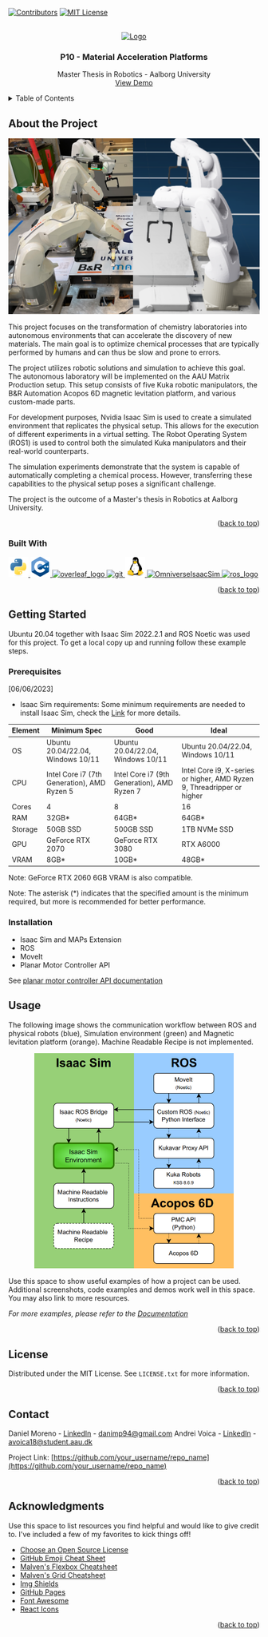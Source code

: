 
 
<!-- Improved compatibility of back to top link: See: https://github.com/othneildrew/Best-README-Template/pull/73 -->
<a name="P10-MAP"></a>
<!--
*** Thanks for checking out the Best-README-Template. If you have a suggestion
*** that would make this better, please fork the repo and create a pull request
*** or simply open an issue with the tag "enhancement".
*** Don't forget to give the project a star!
*** Thanks again! Now go create something AMAZING! :D
-->



<!-- PROJECT SHIELDS -->
<!--
*** I'm using markdown "reference style" links for readability.
*** Reference links are enclosed in brackets [ ] instead of parentheses ( ).
*** See the bottom of this document for the declaration of the reference variables
*** for contributors-url, forks-url, etc. This is an optional, concise syntax you may use.
*** https://www.markdownguide.org/basic-syntax/#reference-style-links
-->
[![Contributors][contributors-shield]][contributors-url]
[![MIT License][license-shield]][license-url]


<!-- PROJECT LOGO -->
<br />
<div align="center">
  <a href="https://github.com/AndreiVoica/P10-MAP/">
    <img src="images/logo.png" alt="Logo" width="80" height="80">
  </a>

  <h3 align="center">P10 - Material Acceleration Platforms</h3>

  <p align="center">
    Master Thesis in Robotics - Aalborg University
    <br />
    <a href="https://www.youtube.com/playlist?list=PLTbrI-WjdIEfSyzKvvQM6LQMU2solaiKI">View Demo</a>
    <br />
</div>

<!-- TABLE OF CONTENTS -->
<details>
  <summary>Table of Contents</summary>
  <ol>
    <li>
      <a href="#about-the-project">About The Project</a>
      <ul>
        <li><a href="#built-with">Built With</a></li>
      </ul>
    </li>
    <li>
      <a href="#getting-started">Getting Started</a>
      <ul>
        <li><a href="#prerequisites">Prerequisites</a></li>
        <li><a href="#installation">Installation</a></li>
      </ul>
    </li>
    <li><a href="#usage">Usage</a></li>
    <li><a href="#contributing">Contributing</a></li>
    <li><a href="#license">License</a></li>
    <li><a href="#contact">Contact</a></li>
    <li><a href="#acknowledgments">Acknowledgments</a></li>
  </ol>
</details>


<!-- ABOUT THE PROJECT -->
## About the Project

<p align="center">
<img src="/docs/imgs/Frontpage.png" alt="Frontpage" width="700">
</p>


This project focuses on the transformation of chemistry laboratories into autonomous environments that can accelerate the discovery of new materials. The main goal is to optimize chemical processes that are typically performed by humans and can thus be slow and prone to errors.

The project utilizes robotic solutions and simulation to achieve this goal. The autonomous laboratory will be implemented on the AAU Matrix Production setup. This setup consists of five Kuka robotic manipulators, the B&R Automation Acopos 6D magnetic levitation platform, and various custom-made parts.

For development purposes, Nvidia Isaac Sim is used to create a simulated environment that replicates the physical setup. This allows for the execution of different experiments in a virtual setting. The Robot Operating System (ROS1) is used to control both the simulated Kuka manipulators and their real-world counterparts.

The simulation experiments demonstrate that the system is capable of automatically completing a chemical process. However, transferring these capabilities to the physical setup poses a significant challenge.

The project is the outcome of a Master's thesis in Robotics at Aalborg University. 

<p align="right">(<a href="#readme-top">back to top</a>)</p>

### Built With

<p align="left"> 
 
<a href="https://www.python.org" target="_blank"> <img src="https://raw.githubusercontent.com/devicons/devicon/master/icons/python/python-original.svg" alt="python" width="40" height="40"/> </a> 
<a href="https://www.w3schools.com/cpp/" target="_blank"> <img src="https://raw.githubusercontent.com/devicons/devicon/master/icons/cplusplus/cplusplus-original.svg" alt="cplusplus" width="40" height="40"/> </a>
<a href="https://www.overleaf.com/"> <img src="https://images.ctfassets.net/nrgyaltdicpt/h9dpHuVys19B1sOAWvbP6/5f8d4c6d051f63e4ba450befd56f9189/ologo_square_colour_light_bg.svg" alt="overleaf_logo" width="40" height="40"> </a>
<a href="https://git-scm.com/" target="_blank"> <img src="https://www.vectorlogo.zone/logos/git-scm/git-scm-icon.svg" alt="git" width="40" height="40"/> </a> 
<a href="https://www.linux.org/" target="_blank"> <img src="https://raw.githubusercontent.com/devicons/devicon/master/icons/linux/linux-original.svg" alt="linux" width="40" height="40"/> </a> 
<a href="https://www.nvidia.com/en-us/omniverse/" target="_blank"> <img src="https://docs.omniverse.nvidia.com/con_connect/_images/renderer.png" alt="OmniverseIsaacSim" width="40" height="40"/> </a>
<a href="https://www.ros.org/"> <img src="https://upload.wikimedia.org/wikipedia/commons/b/bb/Ros_logo.svg" alt="ros_logo" height="36"> </a>

</p>
 
 
<p align="right">(<a href="#readme-top">back to top</a>)</p>



<!-- GETTING STARTED -->
## Getting Started

Ubuntu 20.04 together with Isaac Sim 2022.2.1 and ROS Noetic was used for this project.
To get a local copy up and running follow these example steps.

### Prerequisites
[06/06/2023]

* Isaac Sim requirements:
Some minimum requirements are needed to install Isaac Sim, check the [Link](https://docs.omniverse.nvidia.com/app_isaacsim/app_isaacsim/requirements.html) for more details.

| Element | Minimum Spec                       | Good            | Ideal                                               |
|---------|------------------------------------|----------------|-----------------------------------------------------|
| OS      | Ubuntu 20.04/22.04, Windows 10/11  | Ubuntu 20.04/22.04, Windows 10/11 | Ubuntu 20.04/22.04, Windows 10/11 |
| CPU     | Intel Core i7 (7th Generation), AMD Ryzen 5 | Intel Core i7 (9th Generation), AMD Ryzen 7 | Intel Core i9, X-series or higher, AMD Ryzen 9, Threadripper or higher |
| Cores   | 4                                  | 8              | 16                                                  |
| RAM     | 32GB*                              | 64GB*          | 64GB*                                               |
| Storage | 50GB SSD                           | 500GB SSD      | 1TB NVMe SSD                                        |
| GPU     | GeForce RTX 2070                   | GeForce RTX 3080| RTX A6000                                           |
| VRAM    | 8GB*                               | 10GB*          | 48GB*                                               |


Note: GeForce RTX 2060 6GB VRAM is also compatible.

Note: The asterisk (*) indicates that the specified amount is the minimum required, but more is recommended for better performance.


### Installation

* Isaac Sim and MAPs Extension
* ROS
* MoveIt
* Planar Motor Controller API

See [planar motor controller API documentation](/installation/planar_motor_control_API/README.md)


<!-- USAGE EXAMPLES -->
## Usage

The following image shows the communication workflow between ROS and physical robots (blue), Simulation environment
(green) and Magnetic levitation platform (orange). Machine Readable Recipe is not implemented.

<p align="center">
<img src="/docs/imgs/Workflow.drawio_v2.png" alt="Workflow Diagram" width="400">
</p>

Use this space to show useful examples of how a project can be used. Additional screenshots, code examples and demos work well in this space. You may also link to more resources.

_For more examples, please refer to the [Documentation](https://example.com)_

<p align="right">(<a href="#readme-top">back to top</a>)</p>



<!-- CONTRIBUTING 
## Contributing

Contributions are what make the open source community such an amazing place to learn, inspire, and create. Any contributions you make are **greatly appreciated**.

If you have a suggestion that would make this better, please fork the repo and create a pull request. You can also simply open an issue with the tag "enhancement".
Don't forget to give the project a star! Thanks again!

1. Fork the Project
2. Create your Feature Branch (`git checkout -b feature/AmazingFeature`)
3. Commit your Changes (`git commit -m 'Add some AmazingFeature'`)
4. Push to the Branch (`git push origin feature/AmazingFeature`)
5. Open a Pull Request

<p align="right">(<a href="#readme-top">back to top</a>)</p>

-->


<!-- LICENSE -->
## License

Distributed under the MIT License. See `LICENSE.txt` for more information.

<p align="right">(<a href="#readme-top">back to top</a>)</p>



<!-- CONTACT -->
## Contact

Daniel Moreno - [LinkedIn](https://www.linkedin.com/in/daniel-mparis/) - danimp94@gmail.com
Andrei Voica - [LinkedIn](https://www.linkedin.com/in/andrei-voica-825b7a104/) - avoica18@student.aau.dk

Project Link: [https://github.com/your_username/repo_name](https://github.com/your_username/repo_name)

<p align="right">(<a href="#readme-top">back to top</a>)</p>


<!-- ACKNOWLEDGMENTS -->
## Acknowledgments

Use this space to list resources you find helpful and would like to give credit to. I've included a few of my favorites to kick things off!

* [Choose an Open Source License](https://choosealicense.com)
* [GitHub Emoji Cheat Sheet](https://www.webpagefx.com/tools/emoji-cheat-sheet)
* [Malven's Flexbox Cheatsheet](https://flexbox.malven.co/)
* [Malven's Grid Cheatsheet](https://grid.malven.co/)
* [Img Shields](https://shields.io)
* [GitHub Pages](https://pages.github.com)
* [Font Awesome](https://fontawesome.com)
* [React Icons](https://react-icons.github.io/react-icons/search)

<p align="right">(<a href="#readme-top">back to top</a>)</p>



<!-- MARKDOWN LINKS & IMAGES -->
<!-- https://www.markdownguide.org/basic-syntax/#reference-style-links -->
[contributors-shield]: https://img.shields.io/github/contributors/othneildrew/Best-README-Template.svg?style=for-the-badge

[contributors-url]: https://github.com/AndreiVoica/P10-MAP/graphs/contributors

[forks-shield]: https://img.shields.io/github/forks/othneildrew/Best-README-Template.svg?style=for-the-badge
[forks-url]: https://github.com/othneildrew/Best-README-Template/network/members
[stars-shield]: https://img.shields.io/github/stars/othneildrew/Best-README-Template.svg?style=for-the-badge
[stars-url]: https://github.com/othneildrew/Best-README-Template/stargazers
[issues-shield]: https://img.shields.io/github/issues/othneildrew/Best-README-Template.svg?style=for-the-badge
[issues-url]: https://github.com/othneildrew/Best-README-Template/issues
[license-shield]: https://img.shields.io/github/license/othneildrew/Best-README-Template.svg?style=for-the-badge
[license-url]: https://github.com/othneildrew/Best-README-Template/blob/master/LICENSE.txt
[linkedin-shield]: https://img.shields.io/badge/-LinkedIn-black.svg?style=for-the-badge&logo=linkedin&colorB=555
[linkedin-url]: https://linkedin.com/in/othneildrew
[product-screenshot]: images/screenshot.png
[Next.js]: https://img.shields.io/badge/next.js-000000?style=for-the-badge&logo=nextdotjs&logoColor=white
[Python-url]: https://nextjs.org/
[React.js]: https://img.shields.io/badge/React-20232A?style=for-the-badge&logo=react&logoColor=61DAFB
[React-url]: https://reactjs.org/
[Vue.js]: https://img.shields.io/badge/Vue.js-35495E?style=for-the-badge&logo=vuedotjs&logoColor=4FC08D
[Vue-url]: https://vuejs.org/
[Angular.io]: https://img.shields.io/badge/Angular-DD0031?style=for-the-badge&logo=angular&logoColor=white
[Angular-url]: https://angular.io/
[Svelte.dev]: https://img.shields.io/badge/Svelte-4A4A55?style=for-the-badge&logo=svelte&logoColor=FF3E00
[Svelte-url]: https://svelte.dev/
[Laravel.com]: https://img.shields.io/badge/Laravel-FF2D20?style=for-the-badge&logo=laravel&logoColor=white
[Laravel-url]: https://laravel.com
[Bootstrap.com]: https://img.shields.io/badge/Bootstrap-563D7C?style=for-the-badge&logo=bootstrap&logoColor=white
[Bootstrap-url]: https://getbootstrap.com
[JQuery.com]: https://img.shields.io/badge/jQuery-0769AD?style=for-the-badge&logo=jquery&logoColor=white
[JQuery-url]: https://jquery.com 
